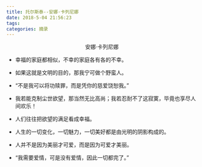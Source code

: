 ```yaml
---
title: 托尔斯泰--安娜·卡列尼娜
date: 2018-5-04 21:56:23
tags:
categories: 摘录
---
```


<center>安娜·卡列尼娜</center>
<escape><!-- more --></escape>

* 幸福的家庭都相似，不幸的家庭各有各的不幸。

* 如果这就是文明的目的，那我宁可做个野蛮人。

* “不是我可以将功赎罪，而是凭你的慈爱饶恕我。”

* 我若能克制尘世欲望，那当然无比高尚；我若忍耐不了这寂寞，毕竟也享尽人间欢乐！

* 人们往往把欲望的满足看成幸福。

* 人生的一切变化，一切魅力，一切美好都是由光明的阴影构成的。

* 人并不是因为美丽才可爱，而是因为可爱才美丽。

* “我需要爱情，可是没有爱情，因此一切都完了。”